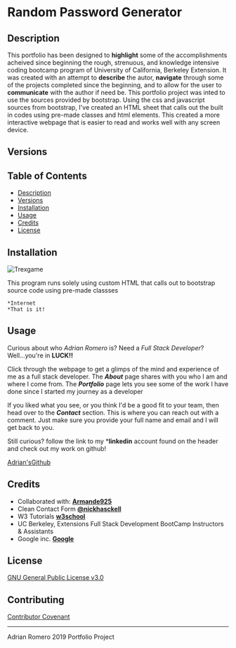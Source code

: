 # Random Password Generator

## Description

This portfolio has been designed to **highlight** some of the accomplishments acheived since beginning the rough, strenuous, and knowledge intensive coding bootcamp program of University of California, Berkeley Extension. It was created with an attempt to **describe** the autor, **navigate** through some of the projects completed since the beginning, and to allow for the user to **communicate** with the author if need be.
This portfolio project was inted to use the sources provided by bootstrap. Using the css and javascript sources from bootstrap, I've created an HTML sheet that calls out the built in codes using pre-made classes and html elements. This created a more interactive webpage that is easier to read and works well with any screen device. 

## Versions




## Table of Contents

* [Description](#description)
* [Versions](#versions)
* [Installation](#installation)
* [Usage](#usage)
* [Credits](#credits)
* [License](#license)


## Installation

![Trexgame](./assets/images/trex-game.jpg)




This program runs solely using custom HTML that calls out to bootstrap source code using pre-made classses

    *Internet
    *That is it!



## Usage 
Curious about who *Adrian Romero* is?
Need a *Full Stack Developer*?
Well...you're in **LUCK!!**

Click through the webpage to get a glimps of the mind and experience of me as a full stack developer. 
The ***About*** page shares with you who I am and where I come from.
The ***Portfolio*** page lets you see some of the work I have done since I started my journey as a developer

If you liked what you see, 
    or you think I'd be a good fit to your team,
then head over to the ***Contact*** section. 
This is where you can reach out with a comment. Just make sure you provide your full name and email and I will get back to you.

Still curious?
follow the link to my ***linkedin** account found on the header
and check out my work on github!

[Adrian'sGithub](https://github.com/adrianromero13)





## Credits

* Collaborated with:    **[Armande925](http://github.com/armande925)**
* Clean Contact Form    **[@nickhasckell](https://codepen.io/nickhaskell)** 
* W3 Tutorials          **[w3school](https://www.w3schools.com/css/default.asp)**
* UC Berkeley, Extensions Full Stack Development BootCamp Instructors & Assistants
* Google inc.           **[Google](https://www.google.com)**
    



## License

[GNU General Public License v3.0](./LICENSE.txt)




## Contributing


[Contributor Covenant](https://www.contributor-covenant.org/)


---
Adrian Romero 2019 Portfolio Project

